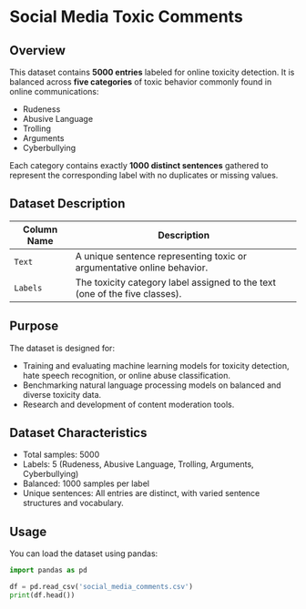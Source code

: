 # Social Media Toxic Comments
## Overview

This dataset contains **5000 entries** labeled for online toxicity detection. It is balanced across **five categories** of toxic behavior commonly found in online communications:

- Rudeness
- Abusive Language
- Trolling
- Arguments
- Cyberbullying

Each category contains exactly **1000 distinct sentences** gathered to represent the corresponding label with no duplicates or missing values.

## Dataset Description

| Column Name | Description                          |
|-------------|------------------------------------|
| `Text`      | A unique sentence representing toxic or argumentative online behavior. |
| `Labels`    | The toxicity category label assigned to the text (one of the five classes). |

## Purpose

The dataset is designed for:

- Training and evaluating machine learning models for toxicity detection, hate speech recognition, or online abuse classification.
- Benchmarking natural language processing models on balanced and diverse toxicity data.
- Research and development of content moderation tools.

## Dataset Characteristics

- Total samples: 5000
- Labels: 5 (Rudeness, Abusive Language, Trolling, Arguments, Cyberbullying)
- Balanced: 1000 samples per label
- Unique sentences: All entries are distinct, with varied sentence structures and vocabulary.

## Usage

You can load the dataset using pandas:

```python
import pandas as pd

df = pd.read_csv('social_media_comments.csv')
print(df.head())
